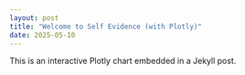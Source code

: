 ```yaml
---
layout: post
title: "Welcome to Self Evidence (with Plotly)"
date: 2025-05-10
---
```


This is an interactive Plotly chart embedded in a Jekyll post.

<div id="plotly-chart"></div>

<script src="https://cdn.plot.ly/plotly-latest.min.js"></script>
<script>
  var trace = {
    x: [1, 2, 3, 4],
    y: [10, 15, 13, 17],
    type: 'scatter'
  };

  Plotly.newPlot('plotly-chart', [trace]);
</script>